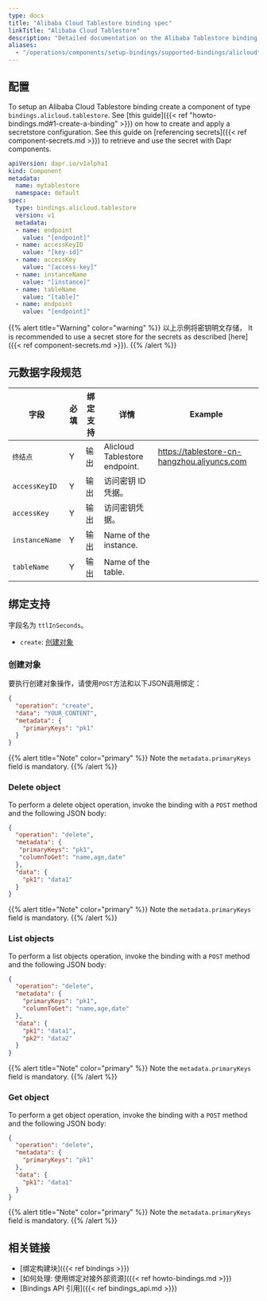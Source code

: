 ```yaml
---
type: docs
title: "Alibaba Cloud Tablestore binding spec"
linkTitle: "Alibaba Cloud Tablestore"
description: "Detailed documentation on the Alibaba Tablestore binding component"
aliases:
  - "/operations/components/setup-bindings/supported-bindings/alicloudtablestore/"
---
```


## 配置

To setup an Alibaba Cloud Tablestore binding create a component of type `bindings.alicloud.tablestore`. See [this guide]({{< ref "howto-bindings.md#1-create-a-binding" >}}) on how to create and apply a secretstore configuration. See this guide on [referencing secrets]({{< ref component-secrets.md >}}) to retrieve and use the secret with Dapr components.

```yaml
apiVersion: dapr.io/v1alpha1
kind: Component
metadata:
  name: mytablestore
  namespace: default
spec:
  type: bindings.alicloud.tablestore
  version: v1
  metadata:
  - name: endpoint
    value: "[endpoint]"
  - name: accessKeyID
    value: "[key-id]"
  - name: accessKey
    value: "[access-key]"
  - name: instanceName
    value: "[instance]"
  - name: tableName
    value: "[table]"
  - name: endpoint
    value: "[endpoint]"
```

{{% alert title="Warning" color="warning" %}}
以上示例将密钥明文存储， It is recommended to use a secret store for the secrets as described [here]({{< ref component-secrets.md >}}).
{{% /alert %}}

## 元数据字段规范

| 字段             | 必填 | 绑定支持 | 详情                            | Example                                     |
| -------------- | -- | ---- | ----------------------------- | ------------------------------------------- |
| `终结点`          | Y  | 输出   | Alicloud Tablestore endpoint. | https://tablestore-cn-hangzhou.aliyuncs.com |
| `accessKeyID`  | Y  | 输出   | 访问密钥 ID 凭据。                   |                                             |
| `accessKey`    | Y  | 输出   | 访问密钥凭据。                       |                                             |
| `instanceName` | Y  | 输出   | Name of the instance.         |                                             |
| `tableName`    | Y  | 输出   | Name of the table.            |                                             |

## 绑定支持

字段名为 `ttlInSeconds`。
- `create`: [创建对象](#create-object)


### 创建对象

要执行创建对象操作，请使用`POST`方法和以下JSON调用绑定：

```json
{
  "operation": "create",
  "data": "YOUR_CONTENT",
  "metadata": {
    "primaryKeys": "pk1"
  }
} 
```

{{% alert title="Note" color="primary" %}}
Note the `metadata.primaryKeys` field is mandatory.
{{% /alert %}}

### Delete object

To perform a delete object operation, invoke the binding with a `POST` method and the following JSON body:

```json
{
  "operation": "delete",
  "metadata": {
   "primaryKeys": "pk1",
   "columnToGet": "name,age,date"
  },
  "data": {
    "pk1": "data1"
  }
} 
```

{{% alert title="Note" color="primary" %}}
Note the `metadata.primaryKeys` field is mandatory.
{{% /alert %}}

### List objects

To perform a list objects operation, invoke the binding with a `POST` method and the following JSON body:

```json
{
  "operation": "delete",
  "metadata": {
    "primaryKeys": "pk1",
    "columnToGet": "name,age,date"
  },
  "data": {
    "pk1": "data1",
    "pk2": "data2"
  }
} 
```

{{% alert title="Note" color="primary" %}}
Note the `metadata.primaryKeys` field is mandatory.
{{% /alert %}}

### Get object

To perform a get object operation, invoke the binding with a `POST` method and the following JSON body:

```json
{
  "operation": "delete",
  "metadata": {
    "primaryKeys": "pk1"
  },
  "data": {
    "pk1": "data1"
  }
} 
```

{{% alert title="Note" color="primary" %}}
Note the `metadata.primaryKeys` field is mandatory.
{{% /alert %}}

## 相关链接

- [绑定构建块]({{< ref bindings >}})
- [如何处理: 使用绑定对接外部资源]({{< ref howto-bindings.md >}})
- [Bindings API 引用]({{< ref bindings_api.md >}})
